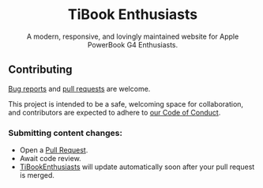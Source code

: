 <p align="center">
    <h1 align="center">TiBook Enthusiasts</h1>
    <p align="center">A modern, responsive, and lovingly maintained website for Apple PowerBook G4 Enthusiasts.</p>
</p>

## Contributing

[Bug reports](https://github.com/TiBookEnthusiasts/tibookenthusiasts.github.io/issues) and [pull requests](https://github.com/TiBookEnthusiasts/tibookenthusiasts.github.io/pulls) are welcome.

This project is intended to be a safe, welcoming space for collaboration, and contributors are expected to adhere to [our Code of Conduct](https://github.com/TiBookEnthusiasts/tibookenthusiasts.github.io/blob/master/CODE_OF_CONDUCT.md).

### Submitting content changes:

- Open a [Pull Request](https://github.com/TiBookEnthusiasts/tibookenthusiasts.github.io/pulls).
- Await code review.
- [TiBookEnthusiasts](https://www.tibookenthusiasts.org/) will update automatically soon after your pull request is merged.
